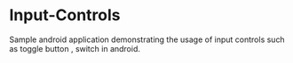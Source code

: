 # Input-Controls

Sample android application demonstrating the usage of input controls such as toggle button , switch in android.
